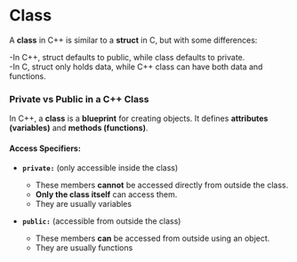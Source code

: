 # Class
A **class** in C++ is similar to a **struct** in C, but with some differences:

-In C++, struct defaults to public, while class defaults to private.\
-In C, struct only holds data, while C++ class can have both data and functions.

### Private vs Public in a C++ Class

In C++, a **class** is a **blueprint** for creating objects. It defines **attributes (variables)** and **methods (functions)**.

#### **Access Specifiers:**
- **`private:`** (only accessible inside the class)
  - These members **cannot** be accessed directly from outside the class.
  - **Only the class itself** can access them.
  - They are usually variables

  
- **`public:`** (accessible from outside the class)
  - These members **can** be accessed from outside using an object.
  - They are usually functions

